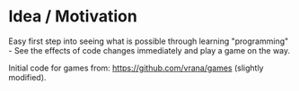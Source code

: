 # Idea / Motivation
Easy first step into seeing what is possible through learning "programming" - See the effects of code changes immediately and play a game on the way.

Initial code for games from: https://github.com/vrana/games (slightly modified).
